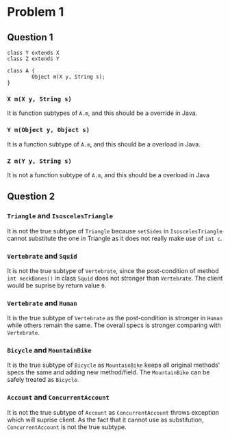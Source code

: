 # Problem 1

## Question 1

```
class Y extends X
class Z extends Y

class A {
        Object m(X y, String s);
}
```

### `X m(X y, String s)`

It is function subtypes of `A.m`, and this should be a override in Java.

### `Y m(Object y, Object s)`

It is a function subtype of `A.m`, and this should be a overload in Java.

### `Z m(Y y, String s)`

It is not a function subtype of `A.m`, and this should be a overload in Java

## Question 2

### `Triangle` and `IsoscelesTriangle`

It is not the true subtype of `Triangle` because `setSides` in `IsoscelesTriangle` cannot substitute the one in Triangle as it does not really make use of `int c`.

### `Vertebrate` and `Squid`

It is not the true subtype of `Vertebrate`, since the post-condition of method `int neckBones()` in class `Squid` does not stronger than `Vertebrate`. The client would be suprise by return value `0`.

### `Vertebrate` and `Human`

It is the true subtype of `Vertebrate` as the post-condition is stronger in `Human` while others remain the same. The overall specs is stronger comparing with `Vertebrate`.

### `Bicycle` and `MountainBike`

It is the true subtype of `Bicycle` as `MountainBike` keeps all original methods' specs the same and adding new method/field. The `MountainBike` can be safely treated as `Bicycle`.

### `Account` and `ConcurrentAccount`

It is not the true subtype of `Account` as `ConcurrentAccount` throws exception which will suprise client. As the fact that it cannot use as substitution, `ConcurrentAccount` is not the true subtype.